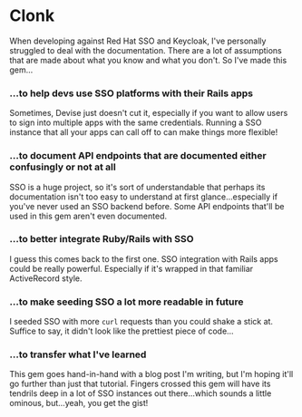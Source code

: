 # Clonk

When developing against Red Hat SSO and Keycloak, I've personally struggled to deal with the documentation. There are a lot of assumptions that are made about what you know and what you don't. So I've made this gem...

### ...to help devs use SSO platforms with their Rails apps

Sometimes, Devise just doesn't cut it, especially if you want to allow users to sign into multiple apps with the same credentials. Running a SSO instance that all your apps can call off to can make things more flexible!

### ...to document API endpoints that are documented either confusingly or not at all

SSO is a huge project, so it's sort of understandable that perhaps its documentation isn't too easy to understand at first glance...especially if you've never used an SSO backend before. Some API endpoints that'll be used in this gem aren't even documented.

### ...to better integrate Ruby/Rails with SSO

I guess this comes back to the first one. SSO integration with Rails apps could be really powerful. Especially if it's wrapped in that familiar ActiveRecord style.

### ...to make seeding SSO a lot more readable in future

I seeded SSO with more `curl` requests than you could shake a stick at. Suffice to say, it didn't look like the prettiest piece of code...

### ...to transfer what I've learned

This gem goes hand-in-hand with a blog post I'm writing, but I'm hoping it'll go further than just that tutorial. Fingers crossed this gem will have its tendrils deep in a lot of SSO instances out there...which sounds a little ominous, but...yeah, you get the gist!
